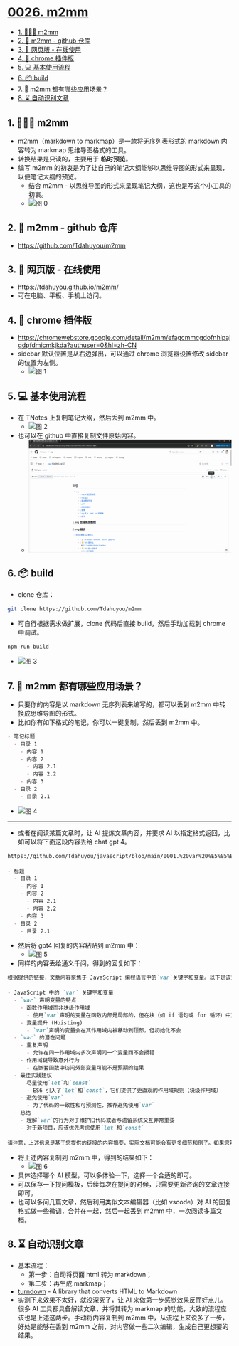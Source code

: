 # [0026. m2mm](https://github.com/Tdahuyou/TNotes.introduction/tree/main/notes/0026.%20m2mm)

<!-- region:toc -->

- [1. 🧑🏻‍💻 m2mm](#1--m2mm)
- [2. 🔗 m2mm - github 仓库](#2--m2mm---github-仓库)
- [3. 🔗 网页版 - 在线使用](#3--网页版---在线使用)
- [4. 🔗 chrome 插件版](#4--chrome-插件版)
- [5. 💻 基本使用流程](#5--基本使用流程)
- [6. 📦 build](#6--build)
- [7. 🤔 m2mm 都有哪些应用场景？](#7--m2mm-都有哪些应用场景)
- [8. ⌛️ 自动识别文章](#8-️-自动识别文章)

<!-- endregion:toc -->

## 1. 🧑🏻‍💻 m2mm

- m2mm（markdown to markmap）是一款将无序列表形式的 markdown 内容转为 markmap 思维导图格式的工具。
- 转换结果是只读的，主要用于 **临时预览**。
- 编写 m2mm 的初衷是为了让自己的笔记大纲能够以思维导图的形式来呈现，以便笔记大纲的预览。
  - 结合 m2mm - 以思维导图的形式来呈现笔记大纲，这也是写这个小工具的初衷。
  - ![图 0](https://cdn.jsdelivr.net/gh/Tdahuyou/imgs@main/2025-06-02-19-21-28.png)

## 2. 🔗 m2mm - github 仓库

- https://github.com/Tdahuyou/m2mm

## 3. 🔗 网页版 - 在线使用

- https://tdahuyou.github.io/m2mm/
- 可在电脑、平板、手机上访问。

## 4. 🔗 chrome 插件版

- https://chromewebstore.google.com/detail/m2mm/efagcmmcgdofnhlpajgdpfdmicmkjkda?authuser=0&hl=zh-CN
- sidebar 默认位置是从右边弹出，可以通过 chrome 浏览器设置修改 sidebar 的位置为左侧。
  - ![图 1](https://cdn.jsdelivr.net/gh/Tdahuyou/imgs@main/2025-06-02-19-21-39.png)

## 5. 💻 基本使用流程

- 在 TNotes 上复制笔记大纲，然后丢到 m2mm 中。
  - ![图 2](https://cdn.jsdelivr.net/gh/Tdahuyou/imgs@main/2025-06-02-19-22-10.png)
- 也可以在 github 中直接复制文件原始内容。
  - ![](assets/2024-12-06-17-08-00-m2mm-usage.gif)

## 6. 📦 build

- clone 仓库：

```bash
git clone https://github.com/Tdahuyou/m2mm
```

- 可自行根据需求做扩展，clone 代码后直接 build，然后手动加载到 chrome 中调试。

```bash
npm run build
```

- ![图 3](https://cdn.jsdelivr.net/gh/Tdahuyou/imgs@main/2025-06-02-19-23-06.png)

## 7. 🤔 m2mm 都有哪些应用场景？

- 只要你的内容是以 markdown 无序列表来编写的，都可以丢到 m2mm 中转换成思维导图的形式。
- 比如你有如下格式的笔记，你可以一键复制，然后丢到 m2mm 中。

```md
- 笔记标题
  - 目录 1
    - 内容 1
    - 内容 2
      - 内容 2.1
      - 内容 2.2
    - 内容 3
  - 目录 2
    - 目录 2.1
```

- ![图 4](https://cdn.jsdelivr.net/gh/Tdahuyou/imgs@main/2025-06-02-19-23-21.png)

---

- 或者在阅读某篇文章时，让 AI 提炼文章内容，并要求 AI 以指定格式返回，比如可以将下面这段内容丢给 chat gpt 4。

```md
https://github.com/Tdahuyou/javascript/blob/main/0001.%20var%20%E5%85%B3%E9%94%AE%E5%AD%97%E5%92%8C%E5%8F%98%E9%87%8F/README.md 请解读这篇文章，并且返回的内容格式要求是 markdown 无序列表的形式，比如：

- 标题
  - 目录 1
    - 内容 1
    - 内容 2
      - 内容 2.1
      - 内容 2.2
    - 内容 3
  - 目录 2
    - 目录 2.1
```

- 然后将 gpt4 回复的内容粘贴到 m2mm 中：
  - ![图 5](https://cdn.jsdelivr.net/gh/Tdahuyou/imgs@main/2025-06-02-19-23-48.png)
- 同样的内容丢给通义千问，得到的回复如下：

```md
根据提供的链接，文章内容聚焦于 JavaScript 编程语言中的`var`关键字和变量。以下是该文档的结构化解读，按照您的要求以 markdown 无序列表的形式呈现：

- JavaScript 中的 `var` 关键字和变量
  - `var` 声明变量的特点
    - 函数作用域而非块级作用域
      - 使用`var`声明的变量在函数内部是局部的，但在块（如 if 语句或 for 循环）中声明时不会创建一个新的作用域
    - 变量提升 (Hoisting)
      - `var`声明的变量会在其作用域内被移动到顶部，但初始化不会
  - `var` 的潜在问题
    - 重复声明
      - 允许在同一作用域内多次声明同一个变量而不会报错
    - 作用域链导致意外行为
      - 在嵌套函数中访问外部变量可能不是预期的结果
  - 最佳实践建议
    - 尽量使用`let`和`const`
      - ES6 引入了`let`和`const`，它们提供了更直观的作用域规则（块级作用域）
    - 避免使用`var`
      - 为了代码的一致性和可预测性，推荐避免使用`var`
  - 总结
    - 理解`var`的行为对于维护旧代码或者与遗留系统交互非常重要
    - 对于新项目，应该优先考虑使用`let`和`const`

请注意，上述信息是基于您提供的链接的内容摘要，实际文档可能会有更多细节和例子。如果您需要更具体的信息或者有其他问题，请随时告知。
```

- 将上述内容复制到 m2mm 中，得到的结果如下：
  - ![图 6](https://cdn.jsdelivr.net/gh/Tdahuyou/imgs@main/2025-06-02-19-24-05.png)
- 具体选择哪个 AI 模型，可以多体验一下，选择一个合适的即可。
- 可以保存一下提问模板，后续每次在提问的时候，只需要更新咨询的文章连接即可。
- 也可以多问几篇文章，然后利用类似文本编辑器（比如 vscode）对 AI 的回复格式做一些微调，合并在一起，然后一起丢到 m2mm 中，一次阅读多篇文档。

## 8. ⌛️ 自动识别文章

- 基本流程：
  - 第一步：自动将页面 html 转为 markdown；
  - 第二步：再生成 markmap；
- [turndown](https://github.com/mixmark-io/turndown#readme) - A library that converts HTML to Markdown
- 实测下来效果不太好，就没深究了，让 AI 来做第一步感觉效果反而好点儿。很多 AI 工具都具备解读文章，并将其转为 markmap 的功能，大致的流程应该也是上述这两步。手动将内容复制到 m2mm 中，从流程上来说多了一步，好处是能够在丢到 m2mm 之前，对内容做一些二次编辑，生成自己更想要的结果。
